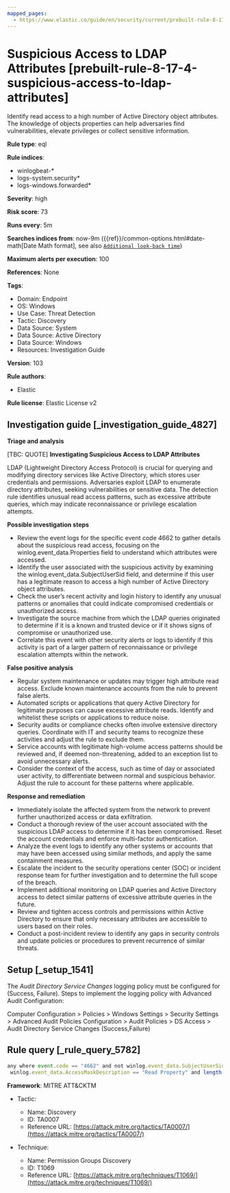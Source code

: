 ```yaml
---
mapped_pages:
  - https://www.elastic.co/guide/en/security/current/prebuilt-rule-8-17-4-suspicious-access-to-ldap-attributes.html
---
```


# Suspicious Access to LDAP Attributes [prebuilt-rule-8-17-4-suspicious-access-to-ldap-attributes]

Identify read access to a high number of Active Directory object attributes. The knowledge of objects properties can help adversaries find vulnerabilities, elevate privileges or collect sensitive information.

**Rule type**: eql

**Rule indices**:

* winlogbeat-*
* logs-system.security*
* logs-windows.forwarded*

**Severity**: high

**Risk score**: 73

**Runs every**: 5m

**Searches indices from**: now-9m ({{ref}}/common-options.html#date-math[Date Math format], see also [`Additional look-back time`](docs-content://solutions/security/detect-and-alert/create-detection-rule.md#rule-schedule))

**Maximum alerts per execution**: 100

**References**: None

**Tags**:

* Domain: Endpoint
* OS: Windows
* Use Case: Threat Detection
* Tactic: Discovery
* Data Source: System
* Data Source: Active Directory
* Data Source: Windows
* Resources: Investigation Guide

**Version**: 103

**Rule authors**:

* Elastic

**Rule license**: Elastic License v2

## Investigation guide [_investigation_guide_4827]

**Triage and analysis**

[TBC: QUOTE]
**Investigating Suspicious Access to LDAP Attributes**

LDAP (Lightweight Directory Access Protocol) is crucial for querying and modifying directory services like Active Directory, which stores user credentials and permissions. Adversaries exploit LDAP to enumerate directory attributes, seeking vulnerabilities or sensitive data. The detection rule identifies unusual read access patterns, such as excessive attribute queries, which may indicate reconnaissance or privilege escalation attempts.

**Possible investigation steps**

* Review the event logs for the specific event code 4662 to gather details about the suspicious read access, focusing on the winlog.event_data.Properties field to understand which attributes were accessed.
* Identify the user associated with the suspicious activity by examining the winlog.event_data.SubjectUserSid field, and determine if this user has a legitimate reason to access a high number of Active Directory object attributes.
* Check the user’s recent activity and login history to identify any unusual patterns or anomalies that could indicate compromised credentials or unauthorized access.
* Investigate the source machine from which the LDAP queries originated to determine if it is a known and trusted device or if it shows signs of compromise or unauthorized use.
* Correlate this event with other security alerts or logs to identify if this activity is part of a larger pattern of reconnaissance or privilege escalation attempts within the network.

**False positive analysis**

* Regular system maintenance or updates may trigger high attribute read access. Exclude known maintenance accounts from the rule to prevent false alerts.
* Automated scripts or applications that query Active Directory for legitimate purposes can cause excessive attribute reads. Identify and whitelist these scripts or applications to reduce noise.
* Security audits or compliance checks often involve extensive directory queries. Coordinate with IT and security teams to recognize these activities and adjust the rule to exclude them.
* Service accounts with legitimate high-volume access patterns should be reviewed and, if deemed non-threatening, added to an exception list to avoid unnecessary alerts.
* Consider the context of the access, such as time of day or associated user activity, to differentiate between normal and suspicious behavior. Adjust the rule to account for these patterns where applicable.

**Response and remediation**

* Immediately isolate the affected system from the network to prevent further unauthorized access or data exfiltration.
* Conduct a thorough review of the user account associated with the suspicious LDAP access to determine if it has been compromised. Reset the account credentials and enforce multi-factor authentication.
* Analyze the event logs to identify any other systems or accounts that may have been accessed using similar methods, and apply the same containment measures.
* Escalate the incident to the security operations center (SOC) or incident response team for further investigation and to determine the full scope of the breach.
* Implement additional monitoring on LDAP queries and Active Directory access to detect similar patterns of excessive attribute queries in the future.
* Review and tighten access controls and permissions within Active Directory to ensure that only necessary attributes are accessible to users based on their roles.
* Conduct a post-incident review to identify any gaps in security controls and update policies or procedures to prevent recurrence of similar threats.


## Setup [_setup_1541]

The *Audit Directory Service Changes* logging policy must be configured for (Success, Failure). Steps to implement the logging policy with Advanced Audit Configuration:

Computer Configuration > Policies > Windows Settings > Security Settings > Advanced Audit Policies Configuration > Audit Policies > DS Access > Audit Directory Service Changes (Success,Failure)


## Rule query [_rule_query_5782]

```js
any where event.code == "4662" and not winlog.event_data.SubjectUserSid : "S-1-5-18" and
 winlog.event_data.AccessMaskDescription == "Read Property" and length(winlog.event_data.Properties) >= 2000
```

**Framework**: MITRE ATT&CKTM

* Tactic:

    * Name: Discovery
    * ID: TA0007
    * Reference URL: [https://attack.mitre.org/tactics/TA0007/](https://attack.mitre.org/tactics/TA0007/)

* Technique:

    * Name: Permission Groups Discovery
    * ID: T1069
    * Reference URL: [https://attack.mitre.org/techniques/T1069/](https://attack.mitre.org/techniques/T1069/)



